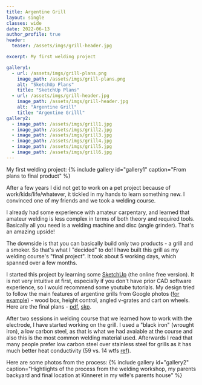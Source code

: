 ```yaml
---
title: Argentine Grill
layout: single
classes: wide
date: 2022-06-13
author_profile: true
header:
  teaser: /assets/imgs/grill-header.jpg

excerpt: My first welding project

gallery1:
  - url: /assets/imgs/grill-plans.png
    image_path: /assets/imgs/grill-plans.png
    alt: "SketchUp Plans"
    title: "SketchUp Plans"
  - url: /assets/imgs/grill-header.jpg
    image_path: /assets/imgs/grill-header.jpg
    alt: "Argentine Grill"
    title: "Argentine Grilll"
gallery2:
  - image_path: /assets/imgs/grill1.jpg
  - image_path: /assets/imgs/grill2.jpg
  - image_path: /assets/imgs/grill3.jpg
  - image_path: /assets/imgs/grill4.jpg
  - image_path: /assets/imgs/grill5.jpg
  - image_path: /assets/imgs/grill6.jpg
---
```


My first welding project:
{% include gallery id="gallery1" caption="From plans to final product" %}

After a few years I did not get to work on a pet project because of work/kids/life/whatever, it tickled in my hands to learn something new. I convinced one of my friends and we took a welding course.

I already had some experience with amateur carpentary, and learned that amateur welding is less complex in terms of both theory and required tools. Basically all you need is a welding machine and disc (angle grinder). That's an amazing upside!

The downside is that you can basically build only two products - a grill and a smoker. So that's what I "decided" to do!
I have built this grill as my welding course's "final project". It took about 5 working days, which spanned over a few months.

I started this project by learning some [SketchUp](https://www.sketchup.com/products/sketchup-for-web) (the online free version). It is not very intuitive at first, especially if you don't have prior CAD software experience, so I would recommend some youtube tutorials.
My design tried to follow the main features of argentine grills from Google photos ([for example](https://www.heritagebackyard.com/argentine-bbq-grills-with-a-cart-and-a-side-brasero-black-steel-and-stainless-steel-free-shipping/)) - wood box, height control, angled v-grates and cart on wheels. Here are the final plans - [pdf](https://drive.google.com/file/d/1-PHrdUqVthc6dWvIufLOeR36X269dZes/view?usp=sharing), [skp](https://drive.google.com/file/d/1hhnDqUSDZ81N2wACwPKFd756IhPI1Zz3/view?usp=sharing).

After two sessions in welding course that we learned how to work with the electrode, I have started working on the grill. I used a "black iron" (wrought iron), a low carbon steel, as that is what we had avaiable at the course and also this is the most common welding material used. Afterwards I read that many people prefer low carbon steel over stainless steel for grills as it has much better heat conductivity (59 vs. 14 wtfs [ref](https://www.engineeringtoolbox.com/thermal-conductivity-metals-d_858.html)).

Here are some photos from the process:
{% include gallery id="gallery2" caption="Hightlights of the process from the welding workshop, my parents backyard and final location at Kinneret in my wife's parents house" %}


